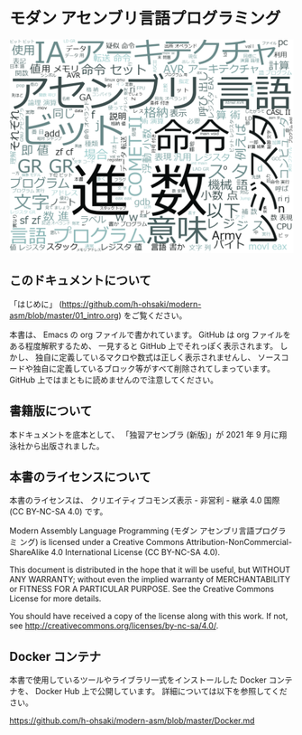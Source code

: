 # モダン アセンブリ言語プログラミング

![wordcloud](https://github.com/h-ohsaki/modern-asm/raw/master/figure/wc.png)

## このドキュメントについて

「はじめに」 (https://github.com/h-ohsaki/modern-asm/blob/master/01_intro.org) をご覧ください。

本書は、
Emacs の org ファイルで書かれています。
GitHub は org ファイルをある程度解釈するため、
一見すると GitHub 上でそれっぽく表示されます。
しかし、
独自に定義しているマクロや数式は正しく表示されませんし、
ソースコードや独自に定義しているブロック等がすべて削除されてしまっています。
GitHub 上ではまともに読めませんので注意してください。

## 書籍版について

本ドキュメントを底本として、
「独習アセンブラ (新版)」が 2021 年 9 月に翔泳社から出版されました。

## 本書のライセンスについて

本書のライセンスは、
クリエイティブコモンズ表示 - 非営利 - 継承 4.0 国際 (CC BY-NC-SA 4.0) です。

Modern Assembly Language Programming (モダン アセンブリ言語プログラミ
ング) is licensed under a Creative Commons
Attribution-NonCommercial-ShareAlike 4.0 International License (CC
BY-NC-SA 4.0).

This document is distributed in the hope that it will be useful, but
WITHOUT ANY WARRANTY; without even the implied warranty of
MERCHANTABILITY or FITNESS FOR A PARTICULAR PURPOSE.  See the Creative
Commons License for more details.

You should have received a copy of the license along with this work.
If not, see <http://creativecommons.org/licenses/by-nc-sa/4.0/>.

## Docker コンテナ

本書で使用しているツールやライブラリ一式をインストールした Docker コンテナを、
Docker Hub 上で公開しています。
詳細については以下を参照してください。

https://github.com/h-ohsaki/modern-asm/blob/master/Docker.md
